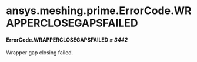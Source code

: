 <a id="ansys-meshing-prime-errorcode-wrapperclosegapsfailed"></a>

# ansys.meshing.prime.ErrorCode.WRAPPERCLOSEGAPSFAILED

<a id="ansys.meshing.prime.ErrorCode.WRAPPERCLOSEGAPSFAILED"></a>

#### ErrorCode.WRAPPERCLOSEGAPSFAILED *= 3442*

Wrapper gap closing failed.

<!-- !! processed by numpydoc !! -->
